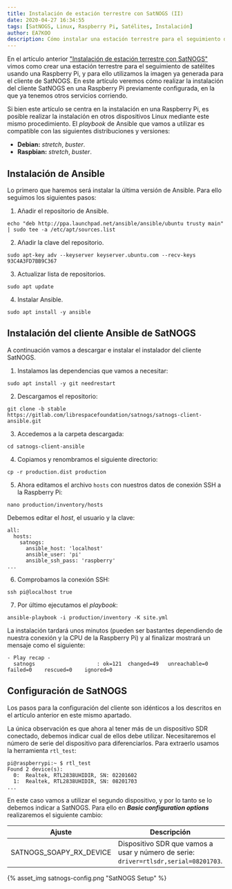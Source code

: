 ```yaml
---
title: Instalación de estación terrestre con SatNOGS (II)
date: 2020-04-27 16:34:55
tags: [SatNOGS, Linux, Raspberry Pi, Satélites, Instalación]
author: EA7KOO
description: Cómo instalar una estación terrestre para el seguimiento de satélites de forma desatendida con SatNOGS. Segunda parte.
---
```


En el artículo anterior ["Instalación de estación terrestre con SatNOGS"](/instalacion-satnogs/) vimos como crear una estación terrestre para el seguimiento de satélites usando una Raspberry Pi, y para ello utilizamos la imagen ya generada para el cliente de SatNOGS.
En este artículo veremos cómo realizar la instalación del cliente SatNOGS en una Raspberry Pi previamente configurada, en la que ya tenemos otros servicios corriendo.

<!-- more -->


Si bien este artículo se centra en la instalación en una Raspberry Pi, es posible realizar la instalación en otros dispositivos Linux mediante este mismo procedimiento. El _playbook_ de Ansible que vamos a utilizar es compatible con las siguientes distribuciones y versiones:

- **Debian:** _stretch_, _buster_.
- **Raspbian:** _stretch_, _buster_.


## Instalación de Ansible

Lo primero que haremos será instalar la última versión de Ansible. Para ello seguimos los siguientes pasos:

1. Añadir el repositorio de Ansible.

```
echo "deb http://ppa.launchpad.net/ansible/ansible/ubuntu trusty main" | sudo tee -a /etc/apt/sources.list
```

2. Añadir la clave del repositorio.

```
sudo apt-key adv --keyserver keyserver.ubuntu.com --recv-keys 93C4A3FD7BB9C367
```

3. Actualizar lista de repositorios.

```
sudo apt update
```

4. Instalar Ansible.

```
sudo apt install -y ansible
```

## Instalación del cliente Ansible de SatNOGS

A continuación vamos a descargar e instalar el instalador del cliente SatNOGS.

1. Instalamos las dependencias que vamos a necesitar:

```
sudo apt install -y git needrestart
```

2. Descargamos el repositorio:

```
git clone -b stable https://gitlab.com/librespacefoundation/satnogs/satnogs-client-ansible.git
```

3. Accedemos a la carpeta descargada:

```
cd satnogs-client-ansible
```

4. Copiamos y renombramos el siguiente directorio:

```
cp -r production.dist production
```

5. Ahora editamos el archivo `hosts` con nuestros datos de conexión SSH a la Raspberry Pi:

```
nano production/inventory/hosts
```

Debemos editar el _host_, el usuario y la clave:

```
all:
  hosts:
    satnogs:
      ansible_host: 'localhost'
      ansible_user: 'pi'
      ansible_ssh_pass: 'raspberry'
...
```

6. Comprobamos la conexión SSH:

```
ssh pi@localhost true
```

7. Por último ejecutamos el _playbook_:

```
ansible-playbook -i production/inventory -K site.yml
```

La instalación tardará unos minutos (pueden ser bastantes dependiendo de nuestra conexión y la CPU de la Raspberry Pi) y al finalizar mostrará un mensaje como el siguiente:

```
- Play recap -
  satnogs                    : ok=121  changed=49   unreachable=0    failed=0    rescued=0    ignored=0
```

## Configuración de SatNOGS

Los pasos para la configuración del cliente son idénticos a los descritos en el artículo anterior en este mismo apartado.

La única observación es que ahora al tener más de un dispositivo SDR conectado, debemos indicar cual de ellos debe utilizar.
Necesitaremos el número de serie del dispositivo para diferenciarlos. Para extraerlo usamos la herramienta `rtl_test`:

```
pi@raspberrypi:~ $ rtl_test
Found 2 device(s):
  0:  Realtek, RTL2838UHIDIR, SN: 02201602
  1:  Realtek, RTL2838UHIDIR, SN: 08201703
...
```

En este caso vamos a utilizar el segundo dispositivo, y por lo tanto se lo debemos indicar a SatNOGS. Para ello en **_Basic configuration options_** realizaremos el siguiente cambio:

| Ajuste | Descripción |
| --- | --- |
| SATNOGS_SOAPY_RX_DEVICE | Dispositivo SDR que vamos a usar y número de serie: `driver=rtlsdr,serial=08201703`. |


{% asset_img satnogs-config.png "SatNOGS Setup" %}
